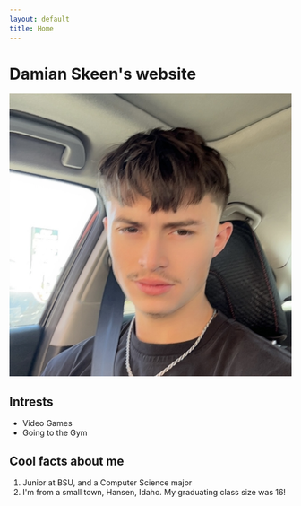 ```yaml
---
layout: default
title: Home
---
```


# Damian Skeen's website

![My selfie](images/Selfie.png)

## Intrests
- Video Games
- Going to the Gym

## Cool facts about me
1. Junior at BSU, and a Computer Science major
2. I'm from a small town, Hansen, Idaho. My graduating class size was 16!
